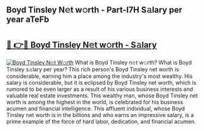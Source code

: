 ## Boyd Tinsley N𝚎t w𝚘rth - Part-I7H S𝚊lary per year aTeFb

# <h2><a href="http://gc1ib9q.nevu.top/?p=Boyd+Tinsley">🔗 👉🔴 Boyd Tinsley N𝚎t w𝚘rth - S𝚊lary</a></h2>

[![Boyd Tinsley N𝚎t W𝚘rth](https://i.imgur.com/Oavwk0R.jpeg)](http://gc1ib9q.nevu.top/?p=Boyd+Tinsley)
What is Boyd Tinsley n𝚎t w𝚘rth? What is Boyd Tinsley s𝚊lary per year?
This rich person's Boyd Tinsley net worth is considerable, earning him a place among the industry's most wealthy. His salary is considerable, but it is eclipsed by Boyd Tinsley net worth, which is rumored to be even larger as a result of his various business interests and valuable real estate investments. This wealthy man, whose Boyd Tinsley net worth is among the highest in the world, is celebrated for his business acumen and financial intelligence. This affluent individual, whose Boyd Tinsley net worth is in the billions and who earns an impressive salary, is a prime example of the force of hard labor, dedication, and financial acumen.
